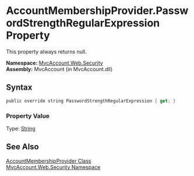 AccountMembershipProvider.PasswordStrengthRegularExpression Property
====================================================================
This property always returns null.

**Namespace:** [MvcAccount.Web.Security][1]  
**Assembly:** MvcAccount (in MvcAccount.dll)

Syntax
------

```csharp
public override string PasswordStrengthRegularExpression { get; }
```

### Property Value
Type: [String][2]

See Also
--------
[AccountMembershipProvider Class][3]  
[MvcAccount.Web.Security Namespace][1]  

[1]: ../README.md
[2]: http://msdn2.microsoft.com/en-us/library/s1wwdcbf
[3]: README.md